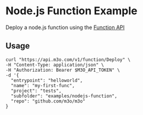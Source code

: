 # Node.js Function Example

Deploy a node.js function using the [Function API](https://m3o.com/function)

## Usage

```
curl "https://api.m3o.com/v1/function/Deploy" \
-H "Content-Type: application/json" \
-H "Authorization: Bearer $M3O_API_TOKEN" \
-d '{
  "entrypoint": "helloworld",
  "name": "my-first-func",
  "project": "tests",
  "subfolder": "examples/nodejs-function",
  "repo": "github.com/m3o/m3o"
}
```
